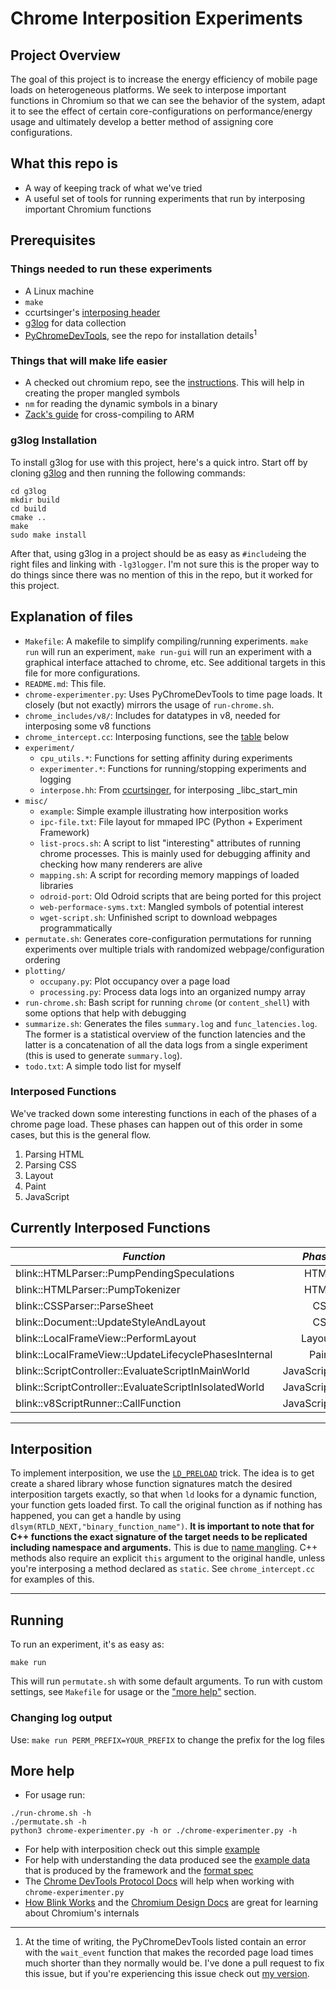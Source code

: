 # Chrome Interposition Experiments
## Project Overview
The goal of this project is to increase the energy efficiency of mobile page loads on heterogeneous platforms. We seek to interpose important functions in Chromium so that we can see the behavior of the system, adapt it to see the effect of certain core-configurations on performance/energy usage and ultimately develop a better method of assigning core configurations.

## What this repo is
- A way of keeping track of what we've tried
- A useful set of tools for running experiments that run by interposing important Chromium functions

## Prerequisites
### Things needed to run these experiments
- A Linux machine
- `make`
- ccurtsinger's [interposing header](https://github.com/ccurtsinger/interpose)
- [g3log](https://github.com/KjellKod/g3log) for data collection
- [PyChromeDevTools](https://github.com/marty90/PyChromeDevTools), see the repo for installation details<sup>1</sup> 

### Things that will make life easier
- A checked out chromium repo, see the [instructions](https://chromium.googlesource.com/chromium/src/+/master/docs/linux/build_instructions.md). This will help in creating the proper mangled symbols
- `nm` for reading the dynamic symbols in a binary
- [Zack's guide](https://docs.google.com/document/d/1TVIYvACQTvLrhdRw6EelifGGxvcSxwn_mU4oUGVymFE/edit) for cross-compiling to ARM

### g3log Installation
To install g3log for use with this project, here's a quick intro.
Start off by cloning [g3log](https://github.com/KjellKod/g3log) and then running the following commands:
```
cd g3log
mkdir build
cd build
cmake ..
make
sudo make install
```

After that, using g3log in a project should be as easy as `#include`ing the right files and linking with `-lg3logger`. I'm not sure this is the proper way to do things since there was no mention of this in the repo, but it worked for this project.

## Explanation of files
- `Makefile`: A makefile to simplify compiling/running experiments. `make run` will run an experiment, `make run-gui` will run an experiment with a graphical interface attached to chrome, etc. See additional targets in this file for more configurations.
- `README.md`: This file.
- `chrome-experimenter.py`: Uses PyChromeDevTools to time page loads. It closely (but not exactly) mirrors the usage of `run-chrome.sh`.
- `chrome_includes/v8/`: Includes for datatypes in v8, needed for interposing some v8 functions
- `chrome_intercept.cc`: Interposing functions, see the [table](https://github.com/WilliamASumner/Chromium-Experiments#interposed-functions) below
- `experiment/`
    - `cpu_utils.*`: Functions for setting affinity during experiments
    - `experimenter.*`: Functions for running/stopping experiments and logging
    - `interpose.hh`: From [ccurtsinger](https://github.com/ccurtsinger/interpose), for interposing \_libc\_start\_min
- `misc/`
    - `example`: Simple example illustrating how interposition works
    - `ipc-file.txt`: File layout for mmaped IPC (Python + Experiment Framework)
    - `list-procs.sh`: A script to list "interesting" attributes of running chrome processes. This is mainly used for debugging affinity and checking how many renderers are alive
    - `mapping.sh`: A script for recording memory mappings of loaded libraries
    - `odroid-port`: Old Odroid scripts that are being ported for this project
    - `web-performace-syms.txt`: Mangled symbols of potential interest
    - `wget-script.sh`: Unfinished script to download webpages programmatically
- `permutate.sh`: Generates core-configuration permutations for running experiments over multiple trials with randomized webpage/configuration ordering
- `plotting/`
    - `occupany.py`: Plot occupancy over a page load
    - `processing.py`: Process data logs into an organized numpy array
- `run-chrome.sh`: Bash script for running `chrome` (or `content_shell`) with some options that help with debugging
- `summarize.sh`: Generates the files `summary.log` and `func_latencies.log`. The former is a statistical overview of the function latencies and the latter is a concatenation of all the data logs from a single experiment (this is used to generate `summary.log`).
- `todo.txt`: A simple todo list for myself

### Interposed Functions
We've tracked down some interesting functions in each of the phases of a chrome page load.
These phases can happen out of this order in some cases, but this is the general flow.
1. Parsing HTML
2. Parsing CSS
3. Layout
4. Paint
5. JavaScript

## Currently Interposed Functions
*Function* | *Phase*
|------|----:|
blink::HTMLParser::PumpPendingSpeculations | HTML
blink::HTMLParser::PumpTokenizer | HTML
blink::CSSParser::ParseSheet| CSS
blink::Document::UpdateStyleAndLayout| CSS
blink::LocalFrameView::PerformLayout | Layout
blink::LocalFrameView::UpdateLifecyclePhasesInternal | Paint
blink::ScriptController::EvaluateScriptInMainWorld | JavaScript
blink::ScriptController::EvaluateScriptInIsolatedWorld | JavaScript
blink::v8ScriptRunner::CallFunction | JavaScript
---

## Interposition
To implement interposition, we use the [`LD_PRELOAD`](http://www.goldsborough.me/c/low-level/kernel/2016/08/29/16-48-53-the_-ld_preload-_trick/) trick. The idea is to get create a shared library whose function signatures match the desired interposition targets exactly, so that when `ld` looks for a dynamic function, your function gets loaded first. To call the original function as if nothing has happened, you can get a handle by using `dlsym(RTLD_NEXT,"binary_function_name")`. **It is important to note that for C++ functions the exact signature of the target needs to be replicated including namespace and arguments.** This is due to [name mangling](https://en.wikipedia.org/wiki/Name_mangling). C++ methods also require an explicit `this` argument to the original handle, unless you're interposing a method declared as `static`. See `chrome_intercept.cc` for examples of this.

---
## Running
To run an experiment, it's as easy as:
```
make run
```
This will run `permutate.sh` with some default arguments. To run with custom settings, see `Makefile` for usage or the ["more help"](#More-help) section. 

### Changing log output
Use: `make run PERM_PREFIX=YOUR_PREFIX` to change the prefix for the log files

## More help
* For usage run:
```
./run-chrome.sh -h
./permutate.sh -h
python3 chrome-experimenter.py -h or ./chrome-experimenter.py -h
```
* For help with interposition check out this simple [example](https://github.com/WilliamASumner/Chromium-Experiments/tree/master/misc/example)
* For help with understanding the data produced see the [example data](https://github.com/WilliamASumner/Chromium-Experiments/tree/master/logs/example_data) that is produced by the framework and the [format spec](https://github.com/WilliamASumner/Chromium-Experiments/blob/master/logs/format.md)
* The [Chrome DevTools Protocol Docs](https://chromedevtools.github.io/devtools-protocol/) will help when working with `chrome-experimenter.py`
* [How Blink Works](https://docs.google.com/document/d/1aitSOucL0VHZa9Z2vbRJSyAIsAz24kX8LFByQ5xQnUg/edit) and the [Chromium Design Docs](https://www.chromium.org/developers/design-documents) are great for learning about Chromium's internals

---
1. At the time of writing, the PyChromeDevTools listed contain an error with the `wait_event` function that makes the recorded page load times much shorter than they normally would be. I've done a pull request to fix this issue, but if you're experiencing this issue check out [my version](https://github.com/WilliamASumner/PyChromeDevTools).

